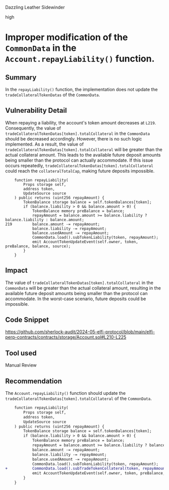 Dazzling Leather Sidewinder

high

# Improper modification of the `CommonData` in the `Account.repayLiability()` function.

## Summary

In the `repayLiability()` function, the implementation does not update the `tradeCollateralTokenDatas` of the `CommonData`.

## Vulnerability Detail

When repaying a liability, the account's token amount decreases at `L219`. Consequently, the value of `tradeCollateralTokenDatas[token].totalCollateral` in the `CommonData` should be decreased accordingly. However, there is no such logic implemented. As a result, the value of `tradeCollateralTokenDatas[token].totalCollateral` will be greater than the actual collateral amount. This leads to the available future deposit amounts being smaller than the protocol can actually accommodate. If this issue occurs repeatedly, `tradeCollateralTokenDatas[token].totalCollateral` could reach the `collateralTotalCap`, making future deposits impossible.

```solidity
    function repayLiability(
        Props storage self,
        address token,
        UpdateSource source
    ) public returns (uint256 repayAmount) {
        TokenBalance storage balance = self.tokenBalances[token];
        if (balance.liability > 0 && balance.amount > 0) {
            TokenBalance memory preBalance = balance;
            repayAmount = balance.amount >= balance.liability ? balance.liability : balance.amount;
219         balance.amount -= repayAmount;
            balance.liability -= repayAmount;
            balance.usedAmount -= repayAmount;
            CommonData.load().subTokenLiability(token, repayAmount);
            emit AccountTokenUpdateEvent(self.owner, token, preBalance, balance, source);
        }
    }
```

## Impact

The value of `tradeCollateralTokenDatas[token].totalCollateral` in the `CommonData` will be greater than the actual collateral amount, resulting in the available future deposit amounts being smaller than the protocol can accommodate. In the worst-case scenario, future deposits could be impossible.

## Code Snippet

https://github.com/sherlock-audit/2024-05-elfi-protocol/blob/main/elfi-perp-contracts/contracts/storage/Account.sol#L210-L225

## Tool used

Manual Review

## Recommendation

The `Account.repayLiability()` function should update the `tradeCollateralTokenDatas[token].totalCollateral` of the `CommonData`.

```diff
    function repayLiability(
        Props storage self,
        address token,
        UpdateSource source
    ) public returns (uint256 repayAmount) {
        TokenBalance storage balance = self.tokenBalances[token];
        if (balance.liability > 0 && balance.amount > 0) {
            TokenBalance memory preBalance = balance;
            repayAmount = balance.amount >= balance.liability ? balance.liability : balance.amount;
            balance.amount -= repayAmount;
            balance.liability -= repayAmount;
            balance.usedAmount -= repayAmount;
            CommonData.load().subTokenLiability(token, repayAmount);
+           CommonData.load().subTradeTokenCollateral(token, repayAmount);
            emit AccountTokenUpdateEvent(self.owner, token, preBalance, balance, source);
        }
    }
```
